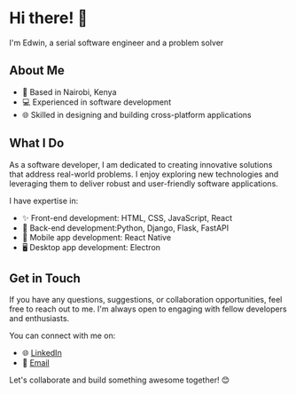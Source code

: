 # Hi there! 👋

I'm Edwin, a serial software engineer and a problem solver 

## About Me

- 📍 Based in Nairobi, Kenya
- 💻 Experienced in software development
- 🌐 Skilled in designing and building cross-platform applications

## What I Do

As a software developer, I am dedicated to creating innovative solutions that address real-world problems. I enjoy exploring new technologies and leveraging them to deliver robust and user-friendly software applications.

I have expertise in:

- ✨ Front-end development: HTML, CSS, JavaScript, React
- 💾 Back-end development:Python, Django, Flask, FastAPI
- 📱 Mobile app development: React Native
- 🖥️ Desktop app development: Electron

## Get in Touch

If you have any questions, suggestions, or collaboration opportunities, feel free to reach out to me. I'm always open to engaging with fellow developers and enthusiasts.

You can connect with me on:

- 🌐 [LinkedIn](https://www.linkedin.com/in/ray3du/)
- 📧 [Email](mailto:edwinngugi149@gmail.com)

Let's collaborate and build something awesome together! 😊

